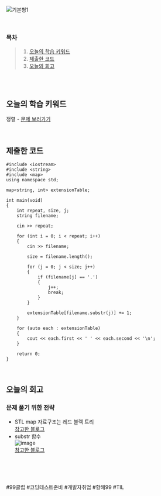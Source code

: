 ![기본형1](https://github.com/user-attachments/assets/5dfc0b79-fa07-43aa-b54a-7d63cbbde802)

<br>

### 목차
> 1. [오늘의 학습 키워드](#오늘의-학습-키워드)
> 2. [제출한 코드](#제출한-코드)
> 3. [오늘의 회고](#오늘의-회고)

<br><br>

## 오늘의 학습 키워드
정렬 - [문제 보러가기](https://www.acmicpc.net/problem/20291)
  
<br>

## 제출한 코드
```
#include <iostream>
#include <string>
#include <map>
using namespace std;

map<string, int> extensionTable;

int main(void)
{
	int repeat, size, j;
	string filename;

	cin >> repeat;

	for (int i = 0; i < repeat; i++)
	{
		cin >> filename;

		size = filename.length();
		
		for (j = 0; j < size; j++)
		{
			if (filename[j] == '.')
			{
				j++;
				break;
			}
		}

		extensionTable[filename.substr(j)] += 1;
	}

	for (auto each : extensionTable)
	{
		cout << each.first << ' ' << each.second << '\n';
	}

	return 0;
}
```

<br>

## 오늘의 회고
### 문제 풀기 위한 전략
* STL map 자료구조는 레드 블랙 트리 <br>
  [참고한 블로그](https://www.hanbit.co.kr/channel/category/category_view.html?cms_code=CMS9990721111) <br>
* substr 함수 <br>
  ![image](https://github.com/user-attachments/assets/d4205288-9e0c-4cb5-9f1e-0346190a7c73)  <br>
  [참고한 블로그](https://velog.io/@doorbals_512/C-string.substr-%ED%95%A8%EC%88%98%EB%A5%BC-%ED%86%B5%ED%95%9C-%EB%B6%80%EB%B6%84-%EB%AC%B8%EC%9E%90%EC%97%B4-%EC%B6%94%EC%B6%9C)

<br>    
<br>
<br>
<br>
#99클럽 #코딩테스트준비 #개발자취업 #항해99 #TIL
